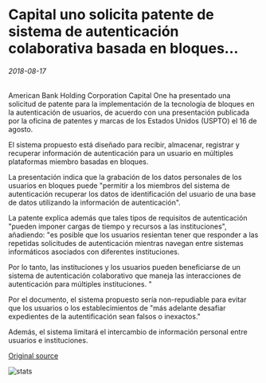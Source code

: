 # Capital uno solicita patente de sistema de autenticación colaborativa basada en bloques...

###### 2018-08-17

American Bank Holding Corporation Capital One ha presentado una solicitud de patente para la implementación de la tecnología de bloques en la autenticación de usuarios, de acuerdo con una presentación publicada por la oficina de patentes y marcas de los Estados Unidos (USPTO) el 16 de agosto.

El sistema propuesto está diseñado para recibir, almacenar, registrar y recuperar información de autenticación para un usuario en múltiples plataformas miembro basadas en bloques.

La presentación indica que la grabación de los datos personales de los usuarios en bloques puede "permitir a los miembros del sistema de autenticación recuperar los datos de identificación del usuario de una base de datos utilizando la información de autenticación".

La patente explica además que tales tipos de requisitos de autenticación "pueden imponer cargas de tiempo y recursos a las instituciones", añadiendo: "es posible que los usuarios resientan tener que responder a las repetidas solicitudes de autenticación mientras navegan entre sistemas informáticos asociados con diferentes instituciones.

Por lo tanto, las instituciones y los usuarios pueden beneficiarse de un sistema de autenticación colaborativo que maneja las interacciones de autenticación para múltiples instituciones. "

Por el documento, el sistema propuesto sería non-repudiable para evitar que los usuarios o los establecimientos de "más adelante desafiar expedientes de la autentificación sean falsos o inexactos."

Además, el sistema limitará el intercambio de información personal entre usuarios e instituciones.

[Original source](https://cointelegraph.com/news/capital-one-applies-for-blockchain-based-collaborative-authentication-system-patent)

![stats](https://c.statcounter.com/11760860/0/a89fa40b/1/ "stats")